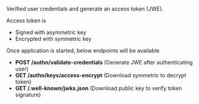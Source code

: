 Verified user credentials and generate an access token (JWE).

Access token is 
 * Signed with asymmetric key
 * Encrypted with symmetric key

Once application is started, below endpoints will be available
- **POST /authn/validate-credentials** (Generate JWE after authenticating user)
- **GET /authn/keys/access-encrypt** (Download symmetric to decrypt token)
- **GET /.well-known/jwks.json** (Download public key to verify token signature)
